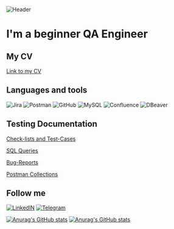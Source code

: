 ![Header](https://user-images.githubusercontent.com/113775068/194911002-d9a06bd2-1008-4bc6-9fab-d97f9a5cefbe.png)

# I'm a beginner QA Engineer

## My CV
[Link to my CV](https://drive.google.com/file/d/1Nl0MVemze_GDPPKxcyBRMQux1NOGDbkA/view?usp=sharing)

## Languages and tools
![Jira](https://img.shields.io/badge/-JIRA-090909?style=for-the-badge&logo=Jira&logoColor=0000FF)
![Postman](https://img.shields.io/badge/-Postman-090909?style=for-the-badge&logo=Postman&logoColor=FFA500)
![GitHub](https://img.shields.io/badge/-GITHUB-090909?style=for-the-badge&logo=GITHUB&logoColor=ADD8E6)
![MySQL](https://img.shields.io/badge/-MYSQL-090909?style=for-the-badge&logo=MYSQL&logoColor=0000FF)
![Confluence](https://img.shields.io/badge/-Confluence-090909?style=for-the-badge&logo=Confluence&logoColor=0000FF)
![DBeaver](https://img.shields.io/badge/-DBeaver-090909?style=for-the-badge&logo=DBeaverL&logoColor=0000FF)

## Testing Documentation
[Check-lists and Test-Cases](https://drive.google.com/drive/folders/1v259sauCLyQQme6WlJzhKvjuKg-Zy1yp?usp=sharing)

[SQL Queries](https://github.com/DashutaMD/MySQL_samples)

[Bug-Reports](https://drive.google.com/drive/folders/1QBqF9Ncfccxv3CfjO-wWIpza2H15FuJP?usp=sharing)

[Postman Collections](https://www.postman.com/rookmd/workspace/myspace)

## Follow me
[![LinkedIN](https://img.shields.io/badge/-LinkedIn-090909?style=for-the-badge&logo=LinkedIn&logoColor=0000FF)](https://www.linkedin.com/in/daria-mi)
[![Telegram](https://img.shields.io/badge/-Telegram-090909?style=for-the-badge&logo=Telegram&logoColor=0000FF)](https://t.me/DashutaMD)


[![Anurag's GitHub stats](https://github-readme-stats.vercel.app/api?username=DashutaMD&theme=dracula&hide=issues,contribs&show_icons=true)](https://github.com/anuraghazra/github-readme-stats)
[![Anurag's GitHub stats](https://github-readme-stats.vercel.app/api?username=DashutaMD)](https://github.com/anuraghazra/github-readme-stats)
